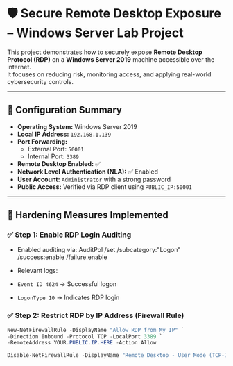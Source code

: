 # 🛡️ Secure Remote Desktop Exposure – Windows Server Lab Project

This project demonstrates how to securely expose **Remote Desktop Protocol (RDP)** on a **Windows Server 2019** machine accessible over the internet.  
It focuses on reducing risk, monitoring access, and applying real-world cybersecurity controls.

---

## 🔧 Configuration Summary

- **Operating System:** Windows Server 2019  
- **Local IP Address:** `192.168.1.139`  
- **Port Forwarding:**  
  - External Port: `50001`  
  - Internal Port: `3389`  
- **Remote Desktop Enabled:** ✅  
- **Network Level Authentication (NLA):** ✅ Enabled  
- **User Account:** `Administrator` with a strong password  
- **Public Access:** Verified via RDP client using `PUBLIC_IP:50001`

---

## 🔐 Hardening Measures Implemented

### ✅ Step 1: Enable RDP Login Auditing
- Enabled auditing via: AuditPol /set /subcategory:"Logon" /success:enable /failure:enable

- Relevant logs:  
- `Event ID 4624` → Successful logon  
- `LogonType 10` → Indicates RDP login

### ✅ Step 2: Restrict RDP by IP Address (Firewall Rule)
```powershell
New-NetFirewallRule -DisplayName "Allow RDP from My IP" `
-Direction Inbound -Protocol TCP -LocalPort 3389 `
-RemoteAddress YOUR.PUBLIC.IP.HERE -Action Allow

Disable-NetFirewallRule -DisplayName "Remote Desktop - User Mode (TCP-In)"
